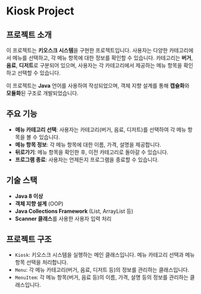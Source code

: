 # Kiosk Project

## 프로젝트 소개
이 프로젝트는 **키오스크 시스템**을 구현한 프로젝트입니다. 사용자는 다양한 카테고리에서 메뉴를 선택하고, 각 메뉴 항목에 대한 정보를 확인할 수 있습니다. 카테고리는 **버거**, **음료**, **디저트**로 구분되어 있으며, 사용자는 각 카테고리에서 제공하는 메뉴 항목을 확인하고 선택할 수 있습니다.

이 프로젝트는 **Java** 언어를 사용하여 작성되었으며, 객체 지향 설계를 통해 **캡슐화**와 **모듈화**된 구조로 개발되었습니다.

## 주요 기능
- **메뉴 카테고리 선택**: 사용자는 카테고리(버거, 음료, 디저트)를 선택하여 각 메뉴 항목을 볼 수 있습니다.
- **메뉴 항목 정보**: 각 메뉴 항목에 대한 이름, 가격, 설명을 제공합니다.
- **뒤로가기**: 메뉴 항목을 확인한 후, 이전 카테고리로 돌아갈 수 있습니다.
- **프로그램 종료**: 사용자는 언제든지 프로그램을 종료할 수 있습니다.

## 기술 스택
- **Java 8 이상**
- **객체 지향 설계** (OOP)
- **Java Collections Framework** (List, ArrayList 등)
- **Scanner 클래스**를 사용한 사용자 입력 처리

## 프로젝트 구조
- `Kiosk`: 키오스크 시스템을 실행하는 메인 클래스입니다. 메뉴 카테고리 선택과 메뉴 항목 선택을 처리합니다.
- `Menu`: 각 메뉴 카테고리(버거, 음료, 디저트 등)의 정보를 관리하는 클래스입니다.
- `MenuItem`: 각 메뉴 항목(버거, 음료 등)의 이름, 가격, 설명 등의 정보를 관리하는 클래스입니다.
